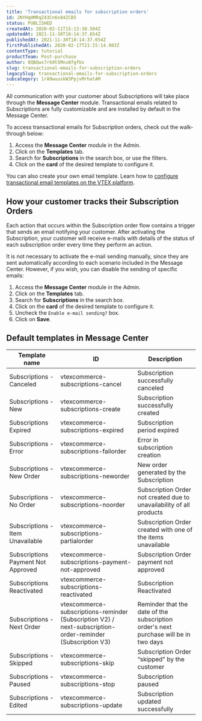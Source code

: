 ```yaml
---
title: 'Transactional emails for subscription orders'
id: 2NYHqHMRqZ43Cn6s84ZCB5
status: PUBLISHED
createdAt: 2020-02-11T15:13:38.504Z
updatedAt: 2021-11-30T18:14:37.654Z
publishedAt: 2021-11-30T18:14:37.654Z
firstPublishedAt: 2020-02-17T21:15:14.903Z
contentType: tutorial
productTeam: Post-purchase
author: 0QBQws7rk0t5Mnu8fgfUv
slug: transactional-emails-for-subscription-orders
legacySlug: transactional-emails-for-subscription-orders
subcategory: 1rA9wuuskW3PpjvMrhatAM
---
```


All communication with your customer about Subscriptions will take place through the **Message Center** module. Transactional emails related to Subscriptions are fully customizable and are installed by default in the Message Center.

To access transactional emails for Subscription orders, check out the walk-through below:

1. Access the **Message Center** module in the Admin.
2. Click on the **Templates** tab.
3. Search for **Subscriptions** in the search box, or use the filters.
4. Click on the **card** of the desired template to configure it.

You can also create your own email template. Learn how to [configure transactional email templates on the VTEX platform](https://help.vtex.com/en/tutorial/understanding-the-message-center--tutorials_84).

## How your customer tracks their Subscription Orders

Each action that occurs within the Subscription order flow contains a trigger that sends an email notifying your customer. After activating the Subscription, your customer will receive e-mails with details of the status of each subscription order every time they perform an action.

It is not necessary to activate the e-mail sending manually, since they are sent automatically according to each scenario included in the Message Center. However, if you wish, you can disable the sending of specific emails:

1. Access the **Message Center** module in the Admin.
2. Click on the **Templates** tab.
3. Search for **Subscriptions** in the search box.
4. Click on the **card** of the desired template to configure it.
5. Uncheck the `Enable e-mail sending?` box.
6. Click on **Save**.

## Default templates in Message Center

| Template name                  | ID                                              | Description                                                                       |
|------------------------------------|-------------------------------------------------|---------------------------------------------------------------------------------|
| Subscriptions - Canceled          | vtexcommerce-subscriptions-cancel               | Subscription successfully canceled                                                |
| Subscriptions - New                |  vtexcommerce-subscriptions-create              | Subscription successfully created                                                                                                
| Subscriptions Expired              | vtexcommerce-subscriptions-expired              | Subscription period expired                                                  |
| Subscriptions - Error              | vtexcommerce-subscriptions-failorder            | Error in subscription creation                                                   |
| Subscriptions - New Order          | vtexcommerce-subscriptions-neworder             | New order generated by the Subscription                                              |
| Subscriptions - No Order           | vtexcommerce-subscriptions-noorder              | Subscription Order not created due to unavailability of all products      |
| Subscriptions - Item Unavailable   | vtexcommerce-subscriptions-partialorder         | Subscription Order created with one of the items unavailable            |
| Subscriptions Payment Not Approved | vtexcommerce-subscriptions-payment-not-approved | Subscription Order payment not approved                                  |
| Subscriptions Reactivated          | vtexcommerce-subscriptions-reactivated          | Subscription Reactivated
| Subscriptions - Next Order         | vtexcommerce-subscriptions-reminder (Subscription V2) / next-subscription-order-reminder (Subscription V3)               | Reminder that the date of the subscription order's next purchase will be in two days |
| Subscriptions - Skipped            | vtexcommerce-subscriptions-skip                 | Subscription Order “skipped” by the customer
| Subscriptions - Paused             | vtexcommerce-subscriptions-stop                 | Subscription paused                                                              |
| Subscriptions - Edited             | vtexcommerce-subscriptions-update               | Subscription updated successfully                                               |
